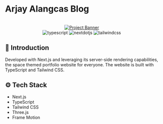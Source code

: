 # Arjay Alangcas Blog

<div align="center">
<br />
    <a href="https://github.com/aaaaaarjay/rezura" target="_blank">
      <img src="![image](https://github.com/aaaaaarjay/rezura/assets/124123730/a3776d0a-4baa-4c34-b786-8a009c241e30)
" alt="Project Banner">
    </a>
  <br />

  <div>
    <img src="https://img.shields.io/badge/-TypeScript-black?style=for-the-badge&logoColor=white&logo=typescript&color=3178C6" alt="typescript" />
     <img src="https://img.shields.io/badge/-Next_JS-black?style=for-the-badge&logoColor=white&logo=nextdotjs&color=000000" alt="nextdotjs" />
    <img src="https://img.shields.io/badge/-Tailwind_CSS-black?style=for-the-badge&logoColor=white&logo=tailwindcss&color=06B6D4" alt="tailwindcss" />
  </div>
</div>

## <a name="introduction">🤖 Introduction</a>

Developed with Next.js and leveraging its server-side rendering capabilities, the space themed portfolio website for everyone. The website is built with TypeScript and Tailwind CSS.


## <a name="tech-stack">⚙️ Tech Stack</a>

- Next.js
- TypeScript
- Tailwind CSS
- Three.js
- Frame Motion
